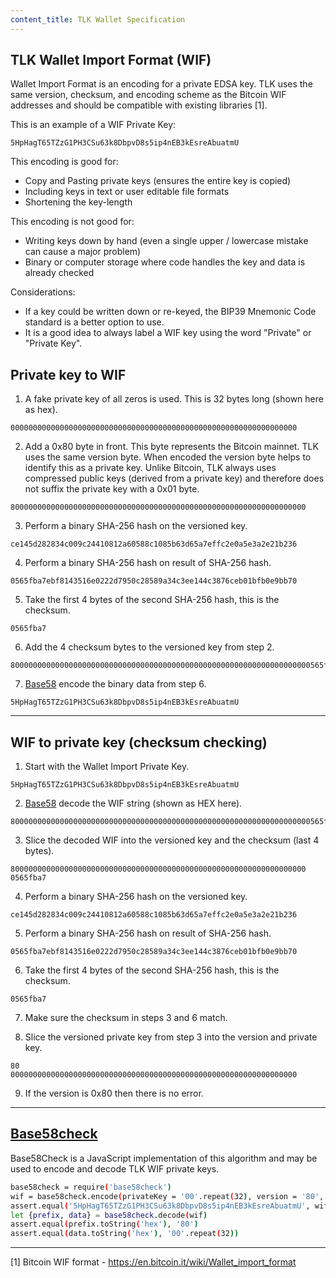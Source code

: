 ```yaml
---
content_title: TLK Wallet Specification
---
```


## TLK Wallet Import Format (WIF)

Wallet Import Format is an encoding for a private EDSA key.  TLK uses the same version, checksum, and encoding scheme as the Bitcoin WIF addresses and should be compatible with existing libraries [1].

This is an example of a WIF Private Key:

```
5HpHagT65TZzG1PH3CSu63k8DbpvD8s5ip4nEB3kEsreAbuatmU
```

This encoding is good for:

* Copy and Pasting private keys (ensures the entire key is copied)
* Including keys in text or user editable file formats
* Shortening the key-length

This encoding is not good for:

* Writing keys down by hand (even a single upper / lowercase mistake can cause a major problem)
* Binary or computer storage where code handles the key and data is already checked

Considerations:

* If a key could be written down or re-keyed, the BIP39 Mnemonic Code standard is a better option to use.
* It is a good idea to always label a WIF key using the word "Private" or "Private Key".

## Private key to WIF

1. A fake private key of all zeros is used.  This is 32 bytes long (shown here as hex).

```
0000000000000000000000000000000000000000000000000000000000000000
```

2. Add a 0x80 byte in front.  This byte represents the Bitcoin mainnet.  TLK uses the same version byte.  When encoded the version byte helps to identify this as a private key.  Unlike Bitcoin, TLK always uses compressed public keys (derived from a private key) and therefore does not suffix the private key with a 0x01 byte.

```
800000000000000000000000000000000000000000000000000000000000000000
```

3. Perform a binary SHA-256 hash on the versioned key.

```
ce145d282834c009c24410812a60588c1085b63d65a7effc2e0a5e3a2e21b236
```

4. Perform a binary SHA-256 hash on result of SHA-256 hash.

```
0565fba7ebf8143516e0222d7950c28589a34c3ee144c3876ceb01bfb0e9bb70
```

5. Take the first 4 bytes of the second SHA-256 hash, this is the checksum.

```
0565fba7
```

6. Add the 4 checksum bytes to the versioned key from step 2.

```
8000000000000000000000000000000000000000000000000000000000000000000565fba7
```

7. [Base58](http://npmjs.com/package/bs58) encode the binary data from step 6.

```
5HpHagT65TZzG1PH3CSu63k8DbpvD8s5ip4nEB3kEsreAbuatmU
```

---

## WIF to private key (checksum checking)

1. Start with the Wallet Import Private Key.

```
5HpHagT65TZzG1PH3CSu63k8DbpvD8s5ip4nEB3kEsreAbuatmU
```

2. [Base58](http://npmjs.com/package/bs58) decode the WIF string (shown as HEX here).

```
8000000000000000000000000000000000000000000000000000000000000000000565fba7
```

3. Slice the decoded WIF into the versioned key and the checksum (last 4 bytes).

```
800000000000000000000000000000000000000000000000000000000000000000
0565fba7
```

4. Perform a binary SHA-256 hash on the versioned key.

```
ce145d282834c009c24410812a60588c1085b63d65a7effc2e0a5e3a2e21b236
```

5. Perform a binary SHA-256 hash on result of SHA-256 hash.

```
0565fba7ebf8143516e0222d7950c28589a34c3ee144c3876ceb01bfb0e9bb70
```

6. Take the first 4 bytes of the second SHA-256 hash, this is the checksum.

```
0565fba7
```

7. Make sure the checksum in steps 3 and 6 match.

8. Slice the versioned private key from step 3 into the version and private key.

```
80
0000000000000000000000000000000000000000000000000000000000000000
```

9. If the version is 0x80 then there is no error.

---

## [Base58check](https://www.npmjs.com/package/base58check)

Base58Check is a JavaScript implementation of this algorithm and may be used to encode and decode TLK WIF private keys.

```sh
base58check = require('base58check')
wif = base58check.encode(privateKey = '00'.repeat(32), version = '80', encoding = 'hex')
assert.equal('5HpHagT65TZzG1PH3CSu63k8DbpvD8s5ip4nEB3kEsreAbuatmU', wif)
let {prefix, data} = base58check.decode(wif)
assert.equal(prefix.toString('hex'), '80')
assert.equal(data.toString('hex'), '00'.repeat(32))
```

---

[1] Bitcoin WIF format - https://en.bitcoin.it/wiki/Wallet_import_format
